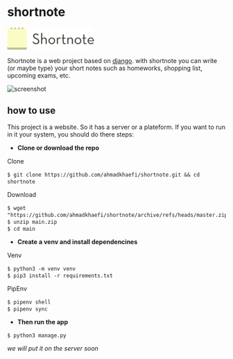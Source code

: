 # shortnote

<img src="static/media/shortnote.svg" alt="logo" width="200">

Shortnote is a web project based on [django](https://djangoproject.com).
with shortnote you can write (or maybe type) your short notes such as homeworks, shopping list, upcoming exams, etc.

![screenshot](https://i.ibb.co/Mcqk7PP/image.png)

## how to use

This project is a website. So it has a server or a plateform. If you want to run in it your system, you should do there steps:

- **Clone or download the repo**

Clone

```shell
$ git clone https://github.com/ahmadkhaefi/shortnote.git && cd shortnote
```

Download

```shell
$ wget "https://github.com/ahmadkhaefi/shortnote/archive/refs/heads/master.zip"
$ unzip main.zip
$ cd main
```

- **Create a venv and install dependencines**

Venv

```shell
$ python3 -m venv venv
$ pip3 install -r requirements.txt
```

PipEnv

```shell
$ pipenv shell
$ pipenv sync
```

- **Then run the app**

```shell
$ python3 manage.py
```

_we will put it on the server soon_
